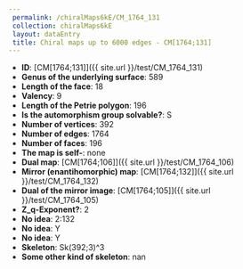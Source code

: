 ```yaml
--- 
 permalink: /chiralMaps6kE/CM_1764_131 
 collection: chiralMaps6kE
 layout: dataEntry
 title: Chiral maps up to 6000 edges - CM[1764;131]
---
```


- **ID**: [CM[1764;131]]({{ site.url }}/test/CM_1764_131)
- **Genus of the underlying surface**: 589
- **Length of the face**: 18
- **Valency**: 9
- **Length of the Petrie polygon**: 196
- **Is the automorphism group solvable?**: S
- **Number of vertices**: 392
- **Number of edges**: 1764
- **Number of faces**: 196
- **The map is self-**: none
- **Dual map**: [CM[1764;106]]({{ site.url }}/test/CM_1764_106)
- **Mirror (enantihomorphic) map**: [CM[1764;132]]({{ site.url }}/test/CM_1764_132)
- **Dual of the mirror image**: [CM[1764;105]]({{ site.url }}/test/CM_1764_105)
- **Z_q-Exponent?**: 2
- **No idea**:  2:132
- **No idea**: Y
- **No idea**: Y
- **Skeleton**: Sk(392;3)^3
- **Some other kind of skeleton**: nan
